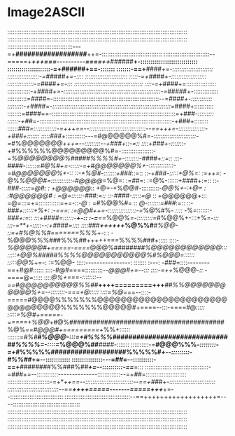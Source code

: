 # Image2ASCII

::::::::::::::::::::::::::::::::::::::::::::::::::::::::::::::::::::::::::::::::::::::::::::::::::::::
::::::::::::::::::::::::::::::::::::::::::::::::::::::::::::::::::::::::::::::::::::::::::::::::::::::
:::::::::::::::::::::::::::::::::::::---=+**##################**++=-::::::::::::::::::::::::::::::::::
::::::::::::::::::::::::::--=====+****++*+===----------====++***######**+-::::::::::::::::::::::::::::
:::::::::::::::::::::-=+*######*+==-:::::::               :::::::-==+**####*+=-:::::::::::::::::::::::
::::::::::::::::::-=*#####*+=-::::    ::::::::::::::::::::::::    :::::-=+*####*+-::::::::::::::::::::
:::::::::::::::-=*####*+=-:::  ::::::::::::::::::::::::::::::::::::::: ::::-=+####*+=:::::::::::::::::
:::::::::::::-+####*+=-:::::::::::::::::::::::::::::::::::::::::::::::::::::::-=*#####+-::::::::::::::
:::::::::::=*####*=-::::::::::::::::::::::::::::::::::::::::::::::::::::::::::::--=*####+-::::::::::::
:::::::::-+####=-:::::::::::::::::::::::::::::::::::::::::::::::::::::::::::::::::::=*####+:::::::::::
::::::::=####==-::::::::::::::::::::::::::::::::::::::::::::::::::::::::::::::::::::::=+###*-:::::::::
::::::-+##*=-:::::::::::::::::::::::::::::::::::::::::::::::::::::::::::::::::::::::::::-+###+::::::::
::::::*###=:::::::::::::-=+++==--::::::::::::::::::::::::::::::::--==+++=-:::::::::::::::-+###+:::::::
:::::*###+:::::::::::---=#@@@@@@%#*=-::::::::::::::::::::::::-=*#%@@@@@@@*+++=--:::::::::--+###+::-=::
::::+###+-:::::::-+*#%%%%%%@@@@@@@@@%#=-::::::::::::::::::-=*%@@@@@@@@%#####%%%%#+-::::::::-####+::=::
:::-####-::::::=#@%#+=-:::::-=+#@@@@@@@%+-::::::::::::::-=#@@@@@@@%+-::      ::-+%@#-:::::::+###*::=::
::-+###*-:::::+@%=:   :=++=:    -*@%*%@@@#=::::::::::::-#@@@@*=%@=:   :=*##*=:   :=@%-::::::+####+:=::
::-*###-:::::=@#:  : +@@@@@@*::   +@+-+%@@#-::::::::::-*@@%+-:+@=  : :#@@@@@@#  :  =@=::::::-*###*:=::
::-####-:::::=@*  :: +@@@@@@+:::  =@=:::=+=::::::::::::=+=-::-*@*   : =#%@@%#= ::  *@-:::::::=###*:=::
::-*###+::::::+%+:    :-===:    :=@@#++=-::::::::::::::::-=*%@%#%*-     ::::     -*%=:::::::-*###+:=::
:::+####=::::::-**+-::       :-=**==*%@@%*=-:::::::::=*#%@@%+-:::+%*=-:::  :::-=**+-:::::--:+####=::::
::::*###***++++++*%@%%#****#%@@*-   ::=+#%@%%#=======%%%*+-:   : -%@@@%%%###%%%##+++++===%%%%###+:::::
::::-*%@@@@@#+=====-====*@@@%###***#####%@@@@@@@@@@@@*:::   :::::+@@%#####%%%%@@@@@@@@@@@%#%@@@=::::::
:::::*@@%*+=-:         :=%@@-   :::::----------------:  ::::::: :---:    -###=::::--------==+#@#::::::
::::-#@#====::::::::::--*@@@#+=--:::                            ::::-=++*%@@@*-::        -====*@=:::::
::::*@%+===-::::::::--==#@@@@@@@@@@%%##***++++=========+++****##%%@@@@@@@@@@@%+=--::::::::-===+@*:::::
::::=%@*===--::::-=====#@@@@%%%%%%%@@@@@@@@@@@@@@@@@@@@@@@@@@@@@@@%%%%%%%@@@@@#+====--:::-====#@*:::::
:::::=%@#+=====-=====+%@@*+#@%########################################%@%*==#@@@#+=========+*%%+::::::
:::::::=*#%#******#%@@@*-:::=+#%%%%###############################%%%%*=-::::=*%@@@%##***####*-:::::::
::::::::::-=**#@@@%%%*-::::::::-=+*#%%%%%###################%%%%%#*+--:::::::::-#%%##*+=--::::::::::::
:::::::::::::::---=*##*=--::::::::::-==+**########%%###%##***+=--::::::::::-==***=:::  :::::::::::::::
::::::::::::::::::::-=*###*+=--::::::::::::--------------:::::::::::::--=+*##*=:::::::::::::::::::::::
::::::::::::::::::::::::-=+****++==--:::::::::::::::::::::::::::--==+*###*+-::::::::::::::::::::::::::
:::::::::::::::::::::::::::::--==*****++++=====-------=====+++******+=--::::::::::::::::::::::::::::::
:::::::::::::::::::::::::::::::::::::--==++++++++++++++++++=----::::::::::::::::::::::::::::::::::::::
::::::::::::::::::::::::::::::::::::::::::::::::::::::::::::::::::::::::::::::::::::::::::::::::::::::
::::::::::::::::::::::::::::::::::::::::::::::::::::::::::::::::::::::::::::::::::::::::::::::::::::::
::::::::::::::::::::::::::::::::::::::::::::::::::::::::::::::::::::::::::::::::::::::::::::::::::::::
```
